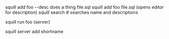 squill add foo --desc does a thing file.sql
squill add foo file.sql (opens editor for description)
squill search <string> # searches name and descriptions  

squill run foo (server)

squill server add shortname <info>
